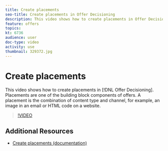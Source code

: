 ```yaml
---
title: Create placements
seo-title: Create placements in Offer Decisioning
description: This video shows how to create placements in Offer Decisioning. Placements are one of the required building block components of offers.
feature: offers
topics:
kt: 6736
audience: user
doc-type: video
activity: use
thumbnail: 329372.jpg
---
```


# Create placements

This video shows how to create placements in [!DNL Offer Decisioning]. Placements are one of the building block components of offers. A placement is the combination of content type and channel, for example, an image in an email or HTML code on a website.

>[!VIDEO](https://video.tv.adobe.com/v/329372?quality=12&learn=on)


## Additional Resources

* [Create placements (documentation)](https://experienceleague.adobe.com/docs/offer-decisioning/using/managing-offers-in-the-offer-library/creating-placements.html)
